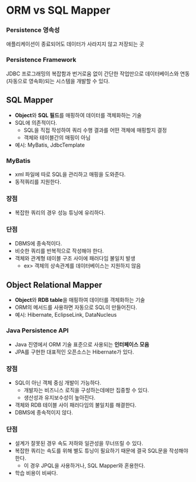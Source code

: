 # ORM vs SQL Mapper

### Persistence 영속성

애플리케이션이 종료되어도 데이터가 사라지지 않고 저장되는 곳

### Persistence Framework

JDBC 프로그래밍의 복잡함과 번거로움 없이 간단한 작업만으로 데이터베이스와 연동(자동으로 영속화)되는 시스템을 개발할 수 있다.


## SQL Mapper

- **Object**와 **SQL 필드**를 매핑하여 데이터를 객체화하는 기술
- SQL에 의존적이다.
    - SQL을 직접 작성하여 쿼리 수행 결과를 어떤 객체에 매핑할지 결정
    - 객체와 테이블간의 매핑이 아님
- 예시: MyBatis, JdbcTemplate

### MyBatis

- xml 파일에 따로 SQL을 관리하고 매핑을 도와준다.
- 동적쿼리를 지원한다.

### 장점

- 복잡한 쿼리의 경우 성능 튜닝에 유리하다.

### 단점

- DBMS에 종속적이다.
- 비슷한 쿼리를 반복적으로 작성해야 한다.
- 객체와 관계형 테이블 구조 사이에 패러다임 불일치 발생
    - ex> 객체의 상속관계를 데이터베이스는 지원하지 않음


## Object Relational Mapper

- **Object**와 **RDB table**을 매핑하여 데이터를 객체화하는 기술
- ORM의 메서드를 사용하면 자동으로 SQL이 만들어진다.
- 예시: Hibernate, EclipseLink, DataNucleus

### Java Persistence API

- Java 진영에서 ORM 기술 표준으로 사용되는 **인터페이스 모음**
- JPA를 구현한 대표적인 오픈소스는 Hibernate가 있다.

### 장점

- SQL이 아닌 객체 중심 개발이 가능하다.
    - 개발자는 비즈니스 로직을 구성하는데에만 집중할 수 있다.
    - 생산성과 유지보수성이 높아진다.
- 객체와 RDB 테이블 사이 패러다임의 불일치를 해결한다.
- DBMS에 종속적이지 않다.

### 단점

- 설계가 잘못된 경우 속도 저하와 일관성을 무너뜨릴 수 있다.
- 복잡한 쿼리는 속도를 위해 별도 튜닝이 필요하기 때문에 결국 SQL문을 작성해야 한다.
    - 이 경우 JPQL을 사용하거나, SQL Mapper와 혼용한다.
- 학습 비용이 비싸다.
